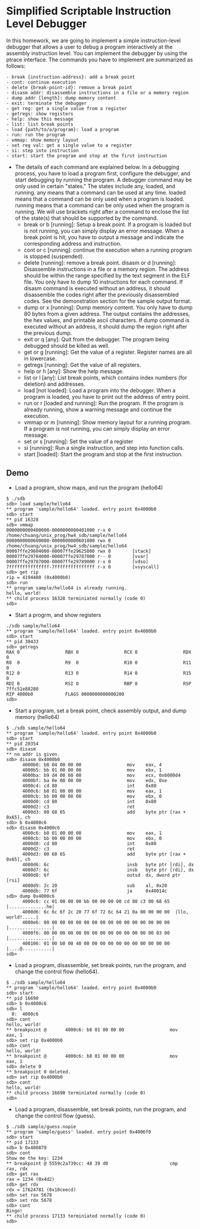# Simplified Scriptable Instruction Level Debugger
In this homework, we are going to implement a simple instruction-level debugger that allows a user to debug a program interactively at the assembly instruction level. You can implement the debugger by using the ptrace interface. The commands you have to implement are summarized as follows:
```
- break {instruction-address}: add a break point
- cont: continue execution
- delete {break-point-id}: remove a break point
- disasm addr: disassemble instructions in a file or a memory region
- dump addr [length]: dump memory content
- exit: terminate the debugger
- get reg: get a single value from a register
- getregs: show registers
- help: show this message
- list: list break points
- load {path/to/a/program}: load a program
- run: run the program
- vmmap: show memory layout
- set reg val: get a single value to a register
- si: step into instruction
- start: start the program and stop at the first instruction
```
- The details of each command are explained below. In a debugging process, you have to load a program first, configure the debugger, and start debugging by running the program. A debugger command may be only used in certain "states." The states include any, loaded, and running. any means that a command can be used at any time. loaded means that a command can be only used when a program is loaded. running means that a command can be only used when the program is running. We will use brackets right after a command to enclose the list of the state(s) that should be supported by the command.
    - break or b [running]: Setup a break point. If a program is loaded but is not running, you can simply display an error message. When a break point is hit, you have to output a message and indicate the corresponding address and instruction.
    - cont or c [running]: continue the execution when a running program is stopped (suspended).
    - delete [running]: remove a break point.
disasm or d [running]: Disassemble instructions in a file or a memory region. The address should be within the range specified by the text segment in the ELF file. You only have to dump 10 instructions for each command. If disasm command is executed without an address, it should disassemble the codes right after the previously disassembled codes. See the demonstration section for the sample output format.
    - dump or x [running]: Dump memory content. You only have to dump 80 bytes from a given address. The output contains the addresses, the hex values, and printable ascii characters. If dump command is executed without an address, it should dump the region right after the previous dump.
    - exit or q [any]: Quit from the debugger. The program being debugged should be killed as well.
    - get or g [running]: Get the value of a register. Register names are all in lowercase.
    - getregs [running]: Get the value of all registers.
    - help or h [any]: Show the help message.
    - list or l [any]: List break points, which contains index numbers (for deletion) and addresses.
    - load [not loaded]: Load a program into the debugger. When a program is loaded, you have to print out the address of entry point.
    - run or r [loaded and running]: Run the program. If the program is already running, show a warning message and continue the execution.
    - vmmap or m [running]: Show memory layout for a running program. If a program is not running, you can simply display an error message.
    - set or s [running]: Set the value of a register
    - si [running]: Run a single instruction, and step into function calls.
    - start [loaded]: Start the program and stop at the first instruction.
    
## Demo
-  Load a program, show maps, and run the program (hello64)
```
$ ./sdb
sdb> load sample/hello64
** program 'sample/hello64' loaded. entry point 0x4000b0
sdb> start
** pid 16328
sdb> vmmap
0000000000400000-0000000000401000 r-x 0        /home/chuang/unix_prog/hw4_sdb/sample/hello64
0000000000600000-0000000000601000 rwx 0        /home/chuang/unix_prog/hw4_sdb/sample/hello64
00007ffe29604000-00007ffe29625000 rwx 0        [stack]
00007ffe29784000-00007ffe29787000 r-- 0        [vvar]
00007ffe29787000-00007ffe29789000 r-x 0        [vdso]
7fffffffffffffff-7fffffffffffffff r-x 0        [vsyscall]
sdb> get rip
rip = 4194480 (0x4000b0)
sdb> run
** program sample/hello64 is already running.
hello, world!
** child process 16328 terminiated normally (code 0)
sdb>
```
-  Start a progrm, and show registers
```
./sdb sample/hello64
** program 'sample/hello64' loaded. entry point 0x4000b0
sdb> start
** pid 30433
sdb> getregs
RAX 0                 RBX 0                 RCX 0                 RDX 0               
R8  0                 R9  0                 R10 0                 R11 0               
R12 0                 R13 0                 R14 0                 R15 0               
RDI 0                 RSI 0                 RBP 0                 RSP 7ffc51e88280    
RIP 4000b0            FLAGS 0000000000000200
sdb>
```

- Start a program, set a break point, check assembly output, and dump memory (hello64)
```
$ ./sdb sample/hello64
** program 'sample/hello64' loaded. entry point 0x4000b0
sdb> start
** pid 20354
sdb> disasm
** no addr is given.
sdb> disasm 0x4000b0
      4000b0: b8 04 00 00 00                 mov    eax, 4
      4000b5: bb 01 00 00 00                 mov    ebx, 1
      4000ba: b9 d4 00 60 00                 mov    ecx, 0x6000d4
      4000bf: ba 0e 00 00 00                 mov    edx, 0xe
      4000c4: cd 80                          int    0x80
      4000c6: b8 01 00 00 00                 mov    eax, 1
      4000cb: bb 00 00 00 00                 mov    ebx, 0
      4000d0: cd 80                          int    0x80
      4000d2: c3                             ret
      4000d3: 00 68 65                       add    byte ptr [rax + 0x65], ch
sdb> b 0x4000c6
sdb> disasm 0x4000c6
      4000c6: b8 01 00 00 00                 mov    eax, 1
      4000cb: bb 00 00 00 00                 mov    ebx, 0
      4000d0: cd 80                          int    0x80
      4000d2: c3                             ret
      4000d3: 00 68 65                       add    byte ptr [rax + 0x65], ch
      4000d6: 6c                             insb   byte ptr [rdi], dx
      4000d7: 6c                             insb   byte ptr [rdi], dx
      4000d8: 6f                             outsd  dx, dword ptr [rsi]
      4000d9: 2c 20                          sub    al, 0x20
      4000db: 77 6f                          ja     0x40014c
sdb> dump 0x4000c6
      4000c6: cc 01 00 00 00 bb 00 00 00 00 cd 80 c3 00 68 65  |..............he|
      4000d6: 6c 6c 6f 2c 20 77 6f 72 6c 64 21 0a 00 00 00 00  |llo, world!.....|
      4000e6: 00 00 00 00 00 00 00 00 00 00 00 00 00 00 00 00  |................|
      4000f6: 00 00 00 00 00 00 00 00 00 00 00 00 00 00 03 00  |................|
      400106: 01 00 b0 00 40 00 00 00 00 00 00 00 00 00 00 00  |....@...........|
sdb>
```

- Load a program, disassemble, set break points, run the program, and change the control flow (hello64).
```
$ ./sdb sample/hello64
** program 'sample/hello64' loaded. entry point 0x4000b0
sdb> start
** pid 16690
sdb> b 0x4000c6
sdb> l
  0:  4000c6
sdb> cont
hello, world!
** breakpoint @       4000c6: b8 01 00 00 00                 mov    eax, 1
sdb> set rip 0x4000b0
sdb> cont
hello, world!
** breakpoint @       4000c6: b8 01 00 00 00                 mov    eax, 1
sdb> delete 0
** breakpoint 0 deleted.
sdb> set rip 0x4000b0
sdb> cont
hello, world!
** child process 16690 terminiated normally (code 0)
sdb>
```

- Load a program, disassemble, set break points, run the program, and change the control flow (guess).
```
$ ./sdb sample/guess.nopie
** program 'sample/guess' loaded. entry point 0x4006f0
sdb> start
** pid 17133
sdb> b 0x400879
sdb> cont
Show me the key: 1234
** breakpoint @ 5559c2a739cc: 48 39 d0                       cmp    rax, rdx
sdb> get rax
rax = 1234 (0x4d2)
sdb> get rdx
rdx = 17624781 (0x10ceecd)
sdb> set rax 5678
sdb> set rdx 5678
sdb> cont
Bingo!
** child process 17133 terminiated normally (code 0)
sdb>
```
